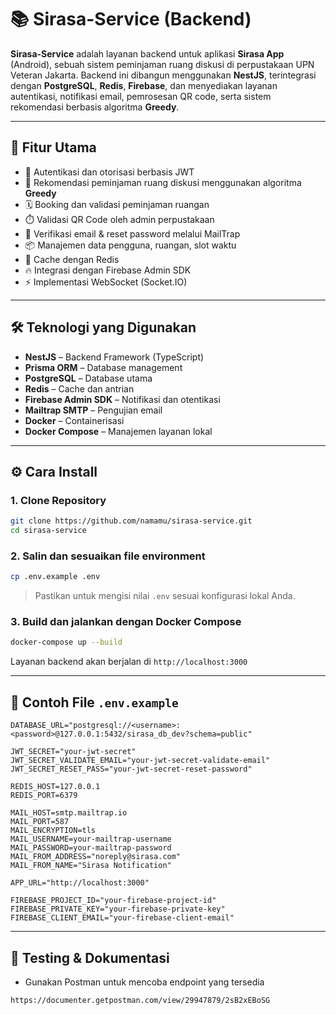 # 📚 Sirasa-Service (Backend)

**Sirasa-Service** adalah layanan backend untuk aplikasi **Sirasa App** (Android), sebuah sistem peminjaman ruang diskusi di perpustakaan UPN Veteran Jakarta. Backend ini dibangun menggunakan **NestJS**, terintegrasi dengan **PostgreSQL**, **Redis**, **Firebase**, dan menyediakan layanan autentikasi, notifikasi email, pemrosesan QR code, serta sistem rekomendasi berbasis algoritma **Greedy**.

---

## 🚀 Fitur Utama

- 🔐 Autentikasi dan otorisasi berbasis JWT
- 🧠 Rekomendasi peminjaman ruang diskusi menggunakan algoritma **Greedy**
- 🗓️ Booking dan validasi peminjaman ruangan
- ⏱️ Validasi QR Code oleh admin perpustakaan
- 📧 Verifikasi email & reset password melalui MailTrap
- 📦 Manajemen data pengguna, ruangan, slot waktu
- 🔁 Cache dengan Redis
- 🔥 Integrasi dengan Firebase Admin SDK
- ⚡ Implementasi WebSocket (Socket.IO)
---

## 🛠️ Teknologi yang Digunakan

- **NestJS** – Backend Framework (TypeScript)
- **Prisma ORM** – Database management
- **PostgreSQL** – Database utama
- **Redis** – Cache dan antrian
- **Firebase Admin SDK** – Notifikasi dan otentikasi
- **Mailtrap SMTP** – Pengujian email
- **Docker** – Containerisasi
- **Docker Compose** – Manajemen layanan lokal

---

## ⚙️ Cara Install

### 1. Clone Repository

```bash
git clone https://github.com/namamu/sirasa-service.git
cd sirasa-service
````

### 2. Salin dan sesuaikan file environment

```bash
cp .env.example .env
```

> Pastikan untuk mengisi nilai `.env` sesuai konfigurasi lokal Anda.

### 3. Build dan jalankan dengan Docker Compose

```bash
docker-compose up --build
```

Layanan backend akan berjalan di `http://localhost:3000`

---

## 📄 Contoh File `.env.example`

```env
DATABASE_URL="postgresql://<username>:<password>@127.0.0.1:5432/sirasa_db_dev?schema=public"

JWT_SECRET="your-jwt-secret"
JWT_SECRET_VALIDATE_EMAIL="your-jwt-secret-validate-email"
JWT_SECRET_RESET_PASS="your-jwt-secret-reset-password"

REDIS_HOST=127.0.0.1
REDIS_PORT=6379

MAIL_HOST=smtp.mailtrap.io
MAIL_PORT=587
MAIL_ENCRYPTION=tls
MAIL_USERNAME=your-mailtrap-username
MAIL_PASSWORD=your-mailtrap-password
MAIL_FROM_ADDRESS="noreply@sirasa.com"
MAIL_FROM_NAME="Sirasa Notification"

APP_URL="http://localhost:3000"

FIREBASE_PROJECT_ID="your-firebase-project-id"
FIREBASE_PRIVATE_KEY="your-firebase-private-key"
FIREBASE_CLIENT_EMAIL="your-firebase-client-email"
```

---

## 🧪 Testing & Dokumentasi

- Gunakan Postman untuk mencoba endpoint yang tersedia

```bash
https://documenter.getpostman.com/view/29947879/2sB2xEBoSG
```
